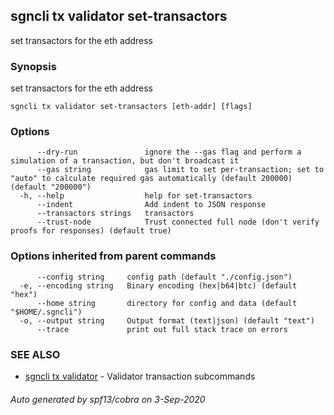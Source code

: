 ## sgncli tx validator set-transactors

set transactors for the eth address

### Synopsis

set transactors for the eth address

```
sgncli tx validator set-transactors [eth-addr] [flags]
```

### Options

```
      --dry-run               ignore the --gas flag and perform a simulation of a transaction, but don't broadcast it
      --gas string            gas limit to set per-transaction; set to "auto" to calculate required gas automatically (default 200000) (default "200000")
  -h, --help                  help for set-transactors
      --indent                Add indent to JSON response
      --transactors strings   transactors
      --trust-node            Trust connected full node (don't verify proofs for responses) (default true)
```

### Options inherited from parent commands

```
      --config string     config path (default "./config.json")
  -e, --encoding string   Binary encoding (hex|b64|btc) (default "hex")
      --home string       directory for config and data (default "$HOME/.sgncli")
  -o, --output string     Output format (text|json) (default "text")
      --trace             print out full stack trace on errors
```

### SEE ALSO

* [sgncli tx validator](sgncli_tx_validator.md)	 - Validator transaction subcommands

###### Auto generated by spf13/cobra on 3-Sep-2020

